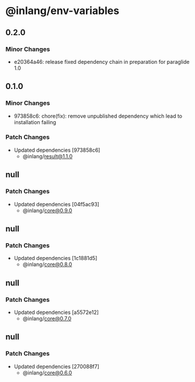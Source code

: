 # @inlang/env-variables

## 0.2.0

### Minor Changes

- e20364a46: release fixed dependency chain in preparation for paraglide 1.0

## 0.1.0

### Minor Changes

- 973858c6: chore(fix): remove unpublished dependency which lead to installation failing

### Patch Changes

- Updated dependencies [973858c6]
  - @inlang/result@1.1.0

## null

### Patch Changes

- Updated dependencies [04f5ac93]
  - @inlang/core@0.9.0

## null

### Patch Changes

- Updated dependencies [1c1881d5]
  - @inlang/core@0.8.0

## null

### Patch Changes

- Updated dependencies [a5572e12]
  - @inlang/core@0.7.0

## null

### Patch Changes

- Updated dependencies [270088f7]
  - @inlang/core@0.6.0
